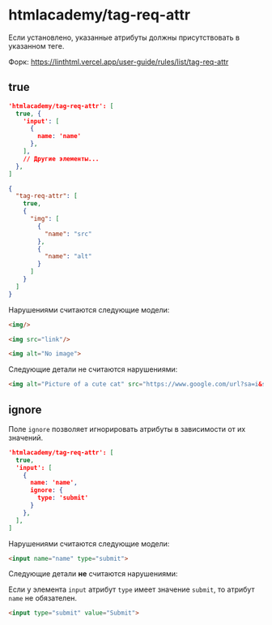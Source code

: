# htmlacademy/tag-req-attr

Если установлено, указанные атрибуты должны присутствовать в указанном теге.

Форк: https://linthtml.vercel.app/user-guide/rules/list/tag-req-attr

## true

```json
'htmlacademy/tag-req-attr': [
  true, {
    'input': [
      {
        name: 'name'
      },
    ],
    // Другие элементы...
  },
]
```

```json
{
  "tag-req-attr": [
    true,
    {
      "img": [
        {
          "name": "src"
        },
        {
          "name": "alt"
        }
      ]
    }
  ]
}
```

Нарушениями считаются следующие модели:

```html
<img/>
```

```html
<img src="link"/>
```

```html
<img alt="No image">
```

Следующие детали не считаются нарушениями:

```html
<img alt="Picture of a cute cat" src="https://www.google.com/url?sa=i&source=images&cd=&cad=rja&uact=8&ved=2ahUKEwiHzdu5n4ThAhXOxYUKHebmDXoQjRx6BAgBEAU&url=https%3A%2F%2Fimgur.com%2Fgallery%2FHzG2YW8&psig=AOvVaw3w5Zu0oMuDZy83zsfn0NMU&ust=1552742695628256">
```

## ignore

Поле `ignore` позволяет игнорировать атрибуты в зависимости от их значений.

```json
'htmlacademy/tag-req-attr': [
  true,
  'input': [
    {
      name: 'name',
      ignore: {
        type: 'submit'
      }
    },
  ],
]
```

Нарушениями считаются следующие модели:

```html
<input name="name" type="submit">
```

Следующие детали **не** считаются нарушениями:

Если у элемента `input` атрибут `type` имеет значение `submit`, то атрибут `name` не обязателен.
```html
<input type="submit" value="Submit">
```
